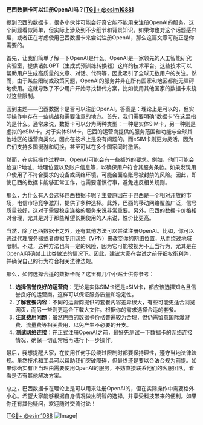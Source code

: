 **巴西数据卡可以注册OpenAI吗？[[TG💪+ @esim1088](https://t.me/s/esim1088)]**

提到巴西的数据卡，很多小伙伴可能会好奇它能不能用来注册OpenAI的服务。这个问题看似简单，但实际上涉及到不少细节和背景知识。如果你也对这个话题感兴趣，或者正在考虑使用巴西数据卡来尝试注册OpenAI，那么这篇文章可能正是你需要的。

首先，让我们简单了解一下OpenAI是什么。OpenAI是一家领先的人工智能研究实验室，提供诸如GPT（生成式预训练转换器）这样的技术平台。这些技术可以帮助用户生成高质量的文章、对话、代码等，因此吸引了全球无数用户的关注。然而，由于某些限制或政策问题，OpenAI的服务并非在所有国家和地区都能无障碍地使用。这就导致了不少用户开始寻找替代方案，比如使用其他国家的数据卡来绕过这些限制。

回到主题——巴西数据卡是否可以注册OpenAI。答案是：理论上是可以的，但实际操作中存在一些挑战和需要注意的地方。首先，我们需要明确“数据卡”在这里指的是什么。通常来说，数据卡可以分为两种类型：一种是实体SIM卡，另一种则是虚拟的eSIM卡。对于实体SIM卡，巴西的运营商提供的服务范围和功能与全球其他地区的运营商类似，因此在技术上是没有问题的。而eSIM卡则更为灵活，因为它们支持多国漫游和切换，甚至可以在多个国家同时激活。

然而，在实际操作过程中，OpenAI可能会有一些额外的要求。例如，他们可能会检查IP地址、地理位置以及账户信息等，以确保用户符合其服务条款。如果发现用户使用了不符合要求的设备或网络环境，可能会面临账号被封禁的风险。因此，即使巴西的数据卡能够正常工作，也需要谨慎行事，避免违反相关规则。

那么，为什么有人会选择巴西数据卡呢？主要原因在于巴西是一个相对开放的市场，电信市场竞争激烈，提供了多种选择。此外，巴西的移动网络覆盖广泛，信号质量较好，这对于需要稳定连接的服务来说非常重要。另外，巴西的数据卡价格相对合理，尤其是对于那些希望长期使用的人来说，性价比更高。

当然，除了巴西数据卡之外，还有其他方法可以尝试注册OpenAI。比如，你可以通过代理服务器或者虚拟专用网络（VPN）来改变你的网络位置，从而绕过地域限制。不过，这种方法也有一定的风险，因为它可能被视为不正当行为，尤其是在OpenAI明确禁止此类做法的情况下。因此，建议大家在尝试之前仔细权衡利弊，并确保自己的行为符合相关法律法规。

那么，如何选择合适的数据卡呢？这里有几个小贴士供你参考：

1. **选择信誉良好的运营商**：无论是实体SIM卡还是eSIM卡，都应该选择知名且信誉良好的运营商。这样可以保证服务质量和稳定性。
2. **了解套餐内容**：不同的运营商提供的套餐内容差异很大，有些可能更适合浏览网页，而另一些则更适合下载大文件。根据你的需求选择合适的套餐。
3. **注意费用问题**：虽然巴西的数据卡价格普遍较为合理，但仍需留意国际漫游费、流量费等相关费用，以免产生不必要的开支。
4. **测试网络连接**：在正式注册OpenAI之前，最好先测试一下数据卡的网络连接情况，确保一切正常后再进行下一步操作。

最后，我想提醒大家，在使用任何手段绕过限制时都要保持理性，遵守当地法律法规。虽然技术和工具可以帮助我们突破障碍，但最终还是要以合法合规为前提。如果你确实有正当理由需要使用OpenAI的服务，不妨直接联系他们的客服团队，看看是否有其他解决方案。

总之，巴西数据卡在理论上是可以用来注册OpenAI的，但在实际操作中需要格外小心。希望大家能够根据自身情况做出明智的选择，并享受科技带来的便利。如果你还有其他疑问，欢迎随时交流讨论！

[[TG💪+ @esim1088](https://t.me/s/esim1088) ![Image](https://i.postimg.cc/4NQfJmqS/Snipaste-2025-05-13-00-14-12.png)]